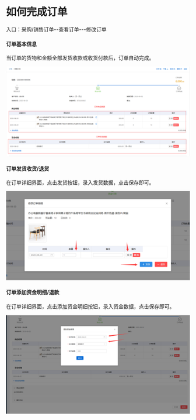 # 如何完成订单

入口：采购/销售订单--查看订单---修改订单

#### 订单基本信息

当订单的货物和金额全部发货收款或收货付款后，订单自动完成。

![PNG](..\image\订单管理\03-如何完成订单01.jpg)



#### 订单发货收货/退货

在订单详细界面，点击发货按钮，录入发货数据，点击保存即可。

![PNG](..\image\订单管理\03-如何完成订单02.jpg)



#### 订单添加资金明细/退款

在订单详细界面，点击添加资金明细按钮，录入资金数据，点击保存即可。

![PNG](..\image\订单管理\03-如何完成订单03.jpg)